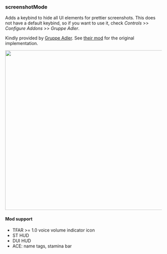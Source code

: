 ### screenshotMode
Adds a keybind to hide all UI elements for prettier screenshots. This does not have a default keybind, so if you want to use it, check *Controls* >> *Configure Addons* >> *Gruppe Adler*.

Kindly provided by [Gruppe Adler](https://gruppe-adler.de). See [their mod](https://github.com/gruppe-adler/gruppe_adler_mod) for the original implementation.

<img src="http://i.imgur.com/TYuHyP8.png" width="512" />

#### Mod support

* TFAR >= 1.0 voice volume indicator icon
* ST HUD
* DUI HUD
* ACE: name tags, stamina bar

